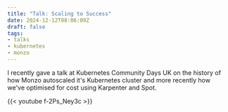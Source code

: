 ```yaml
---
title: "Talk: Scaling to Success"
date: 2024-12-12T08:06:09Z
draft: false
tags:
- talks
- kubernetes
- monzo
---
```

I recently gave a talk at Kubernetes Community Days UK on the history
of how Monzo autoscaled it's Kubernetes cluster and more recently how we've
optimised for cost using Karpenter and Spot.

<!--more-->

{{< youtube f-2Ps_Ney3c >}}